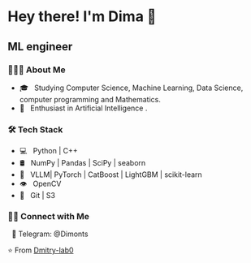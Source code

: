 <h1> Hey there! I'm Dima 👋 </h1>
<h2> ML engineer</h2>
<h3> 👨🏻‍💻 About Me </h3>

- 🎓 &nbsp; Studying Computer Science, Machine Learning, Data Science, computer programming and Mathematics.
- 🌱 &nbsp; Enthusiast in Artificial Intelligence .
  
<h3>🛠 Tech Stack</h3>
 
- 💻 &nbsp; Python  |  C++ 
- 🛢 &nbsp; NumPy | Pandas | SciPy | seaborn
- 🧠 &nbsp; VLLM| PyTorch | CatBoost | LightGBM | scikit-learn
- 👁️ &nbsp; OpenCV
- 🔧 &nbsp; Git | S3

<h3> 🤝🏻 Connect with Me </h3>

<p align="left">
&nbsp; 📲 Telegram: @Dimonts 
</p>

⭐️ From [Dmitry-lab0
](https://github.com/Dmitry-lab0
)
